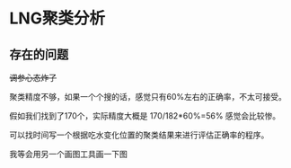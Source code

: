 # LNG聚类分析

## 存在的问题

~~调参心态炸了~~

聚类精度不够，如果一个个搜的话，感觉只有60%左右的正确率，不太可接受。

假如我们找到了170个，实际精度大概是 170/182\*60%=56% 感觉会比较惨。

可以找时间写一个根据吃水变化位置的聚类结果来进行评估正确率的程序。

我等会用另一个画图工具画一下图

